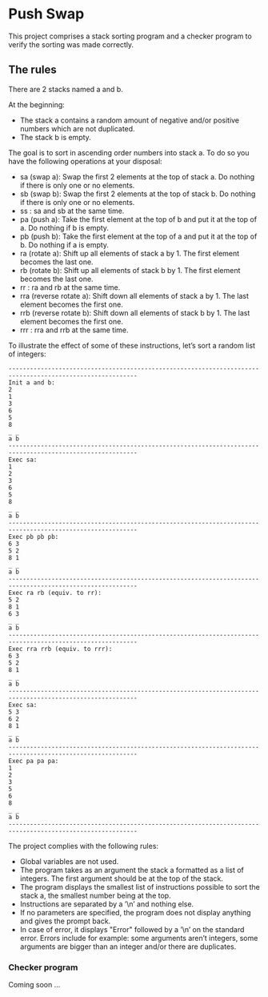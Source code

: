 # Push Swap
This project comprises a stack sorting program and a checker program to verify the sorting was made correctly.
## The rules
 
There are 2 stacks named a and b.

At the beginning:

- The stack a contains a random amount of negative and/or positive numbers
  which are not duplicated.
- The stack b is empty.

The goal is to sort in ascending order numbers into stack a. To do so you have the
following operations at your disposal:

- sa (swap a): Swap the first 2 elements at the top of stack a.
Do nothing if there is only one or no elements.
- sb (swap b): Swap the first 2 elements at the top of stack b.
Do nothing if there is only one or no elements.
- ss : sa and sb at the same time.
- pa (push a): Take the first element at the top of b and put it at the top of a.
Do nothing if b is empty.
- pb (push b): Take the first element at the top of a and put it at the top of b.
Do nothing if a is empty.
- ra (rotate a): Shift up all elements of stack a by 1.
The first element becomes the last one.
- rb (rotate b): Shift up all elements of stack b by 1.
The first element becomes the last one.
- rr : ra and rb at the same time.
- rra (reverse rotate a): Shift down all elements of stack a by 1.
The last element becomes the first one.
- rrb (reverse rotate b): Shift down all elements of stack b by 1.
The last element becomes the first one.
- rrr : rra and rrb at the same time.

To illustrate the effect of some of these instructions, let’s sort a random list of integers:
```console
----------------------------------------------------------------------------------------------------------
Init a and b:
2
1
3
6
5
8
_ _
a b
----------------------------------------------------------------------------------------------------------
Exec sa:
1
2
3
6
5
8
_ _
a b
----------------------------------------------------------------------------------------------------------
Exec pb pb pb:
6 3
5 2
8 1
_ _
a b
----------------------------------------------------------------------------------------------------------
Exec ra rb (equiv. to rr):
5 2
8 1
6 3
_ _
a b
----------------------------------------------------------------------------------------------------------
Exec rra rrb (equiv. to rrr):
6 3
5 2
8 1
_ _
a b
----------------------------------------------------------------------------------------------------------
Exec sa:
5 3
6 2
8 1
_ _
a b
----------------------------------------------------------------------------------------------------------
Exec pa pa pa:
1
2
3
5
6
8
_ _
a b
----------------------------------------------------------------------------------------------------------
```
The project complies with the following rules:

- Global variables are not used.
- The program takes as an argument the stack
a formatted as a list of integers. The first argument should be at the top of the
stack.
- The program displays the smallest list of instructions possible to sort the stack
a, the smallest number being at the top.
- Instructions are separated by a ’\n’ and nothing else.
- If no parameters are specified, the program does not display anything and gives the
prompt back.
- In case of error, it displays "Error" followed by a ’\n’ on the standard error.
Errors include for example: some arguments aren’t integers, some arguments are
bigger than an integer and/or there are duplicates.

### Checker program

Coming soon ...
